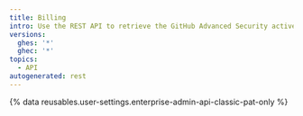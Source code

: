 ```yaml
---
title: Billing
intro: Use the REST API to retrieve the GitHub Advanced Security active committers for an enterprise per repository.
versions:
  ghes: '*'
  ghec: '*'
topics:
  - API
autogenerated: rest
---
```


{% data reusables.user-settings.enterprise-admin-api-classic-pat-only %}


<!-- Content after this section is automatically generated -->
